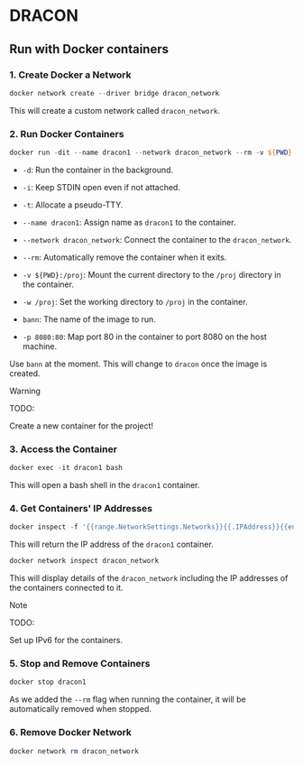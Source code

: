 # DRACON

## Run with Docker containers

### 1. Create Docker a Network

``` PowerShell
docker network create --driver bridge dracon_network
```

This will create a custom network called `dracon_network`.

### 2. Run Docker Containers

``` PowerShell
docker run -dit --name dracon1 --network dracon_network --rm -v ${PWD}:/proj -w /proj bann
```

- `-d`: Run the container in the background.
- `-i`: Keep STDIN open even if not attached.
- `-t`: Allocate a pseudo-TTY.
- `--name dracon1`: Assign name as `dracon1` to the container.
- `--network dracon_network`: Connect the container to the `dracon_network`.
- `--rm`: Automatically remove the container when it exits.
- `-v ${PWD}:/proj`: Mount the current directory to the `/proj` directory in the container.
- `-w /proj`: Set the working directory to `/proj` in the container.
- `bann`: The name of the image to run.

- `-p 8080:80`: Map port 80 in the container to port 8080 on the host machine.

Use `bann` at the moment. This will change to `dracon` once the image is created.

> [!WARNING]
> 
> TODO:
> 
> Create a new container for the project!

### 3. Access the Container

``` PowerShell
docker exec -it dracon1 bash
```

This will open a bash shell in the `dracon1` container.

### 4. Get Containers' IP Addresses

``` PowerShell
docker inspect -f '{{range.NetworkSettings.Networks}}{{.IPAddress}}{{end}}' dracon1
```

This will return the IP address of the `dracon1` container.

``` PowerShell
docker network inspect dracon_network
```

This will display details of the `dracon_network` including the IP addresses of the containers connected to it.

> [!NOTE]
>
> TODO:
>
> Set up IPv6 for the containers.

### 5. Stop and Remove Containers

``` PowerShell
docker stop dracon1
```

As we added the `--rm` flag when running the container, it will be automatically removed when stopped.

### 6. Remove Docker Network

``` PowerShell
docker network rm dracon_network
```
